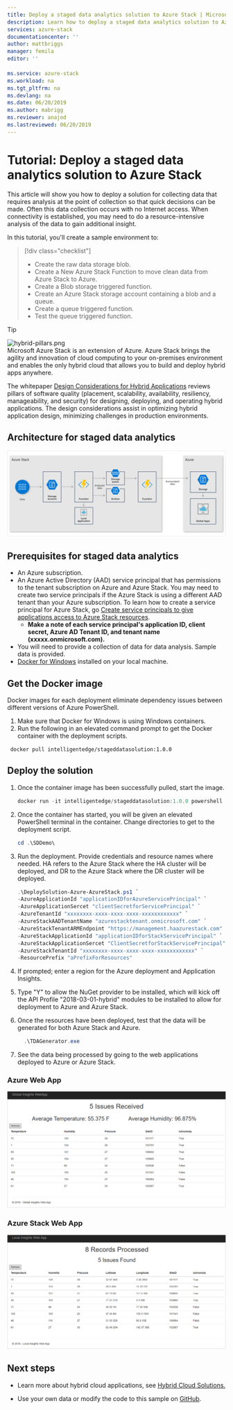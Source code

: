 ```yaml
---
title: Deploy a staged data analytics solution to Azure Stack | Microsoft Docs
description: Learn how to deploy a staged data analytics solution to Azure Stack
services: azure-stack
documentationcenter: ''
author: mattbriggs
manager: femila
editor: ''

ms.service: azure-stack
ms.workload: na
ms.tgt_pltfrm: na
ms.devlang: na
ms.date: 06/20/2019
ms.author: mabrigg
ms.reviewer: anajod
ms.lastreviewed: 06/20/2019
---
```


# Tutorial: Deploy a staged data analytics solution to Azure Stack

This article will show you how to deploy a solution for collecting data that requires analysis at the point of collection so that quick
decisions can be made. Often this data collection occurs with no Internet access. When connectivity is established, you may need to do a
resource-intensive analysis of the data to gain additional insight.

In this tutorial, you'll create a sample environment to:

> [!div class="checklist"]
> - Create the raw data storage blob.
> - Create a New Azure Stack Function to move clean data from Azure Stack to Azure.
> - Create a Blob storage triggered function.
> - Create an Azure Stack storage account containing a blob and a queue.
> - Create a queue triggered function.
> - Test the queue triggered function.

> [!Tip]  
> ![hybrid-pillars.png](./media/azure-stack-solution-cloud-burst/hybrid-pillars.png)  
> Microsoft Azure Stack is an extension of Azure. Azure Stack brings the agility and innovation of cloud computing to your on-premises environment and enables the only hybrid cloud that allows you to build and deploy hybrid apps anywhere.  
> 
> The whitepaper [Design Considerations for Hybrid Applications](https://aka.ms/hybrid-cloud-applications-pillars) reviews pillars of software quality (placement, scalability, availability, resiliency, manageability, and security) for designing, deploying, and operating hybrid applications. The design considerations assist in optimizing hybrid application design, minimizing challenges in production environments.

## Architecture for staged data analytics

![staged data analytics](media/azure-stack-solution-staged-data/image1.png)

## Prerequisites for staged data analytics

  - An Azure subscription.
  - An Azure Active Directory (AAD) service principal that has permissions to the tenant subscription on Azure and Azure Stack. You may need to create two service principals if the Azure Stack is using a different AAD tenant than your Azure subscription. To learn how to create a service principal for Azure Stack, go [Create service principals to give applications access to Azure Stack resources](https://docs.microsoft.com/azure-stack/user/azure-stack-create-service-principals).
      - **Make a note of each service principal's application ID, client secret, Azure AD Tenant ID, and tenant name (xxxxx.onmicrosoft.com).**
  - You will need to provide a collection of data for data analysis. Sample data is provided.
  - [Docker for Windows](https://docs.docker.com/docker-for-windows/) installed on your local machine.

## Get the Docker image

Docker images for each deployment eliminate dependency issues between different versions of Azure PowerShell.
1.  Make sure that Docker for Windows is using Windows containers.
2.  Run the following in an elevated command prompt to get the Docker container with the deployment scripts.

```
 docker pull intelligentedge/stageddatasolution:1.0.0
```

## Deploy the solution

1.  Once the container image has been successfully pulled, start the image.

      ```powershell  
      docker run -it intelligentedge/stageddatasolution:1.0.0 powershell
      ```

2.  Once the container has started, you will be given an elevated PowerShell terminal in the container. Change directories to get to the deployment script.

      ```powershell  
      cd .\SDDemo\
      ```

3.  Run the deployment. Provide credentials and resource names where needed. HA refers to the Azure Stack where the HA cluster will be deployed, and DR to the Azure Stack where the DR cluster will be deployed.

      ```powershell
      .\DeploySolution-Azure-AzureStack.ps1 `
      -AzureApplicationId "applicationIDforAzureServicePrincipal" `
      -AzureApplicationSercet "clientSecretforServicePrincipal" `
      -AzureTenantId "xxxxxxxx-xxxx-xxxx-xxxx-xxxxxxxxxxxx" `
      -AzureStackAADTenantName "azurestacktenant.onmicrosoft.com" `
      -AzureStackTenantARMEndpoint "https://management.haazurestack.com" `
      -AzureStackApplicationId "applicationIDforStackServicePrincipal" `
      -AzureStackApplicationSercet "ClientSecretforStackServicePrincipal" `
      -AzureStackTenantId "xxxxxxxx-xxxx-xxxx-xxxx-xxxxxxxxxxxx" `
      -ResourcePrefix "aPrefixForResources"
      ```

1.  If prompted; enter a region for the Azure deployment and Application Insights.

2.  Type "Y" to allow the NuGet provider to be installed, which will kick off the API Profile "2018-03-01-hybrid" modules to be installed to allow for deployment to Azure and Azure Stack.

3.  Once the resources have been deployed, test that the data will be generated for both Azure Stack and Azure.

    ```powershell  
      .\TDAGenerator.exe
    ```

4.  See the data being processed by going to the web applications
    deployed to Azure or Azure Stack.

### Azure Web App
 
![staged data analytics solution](media/azure-stack-solution-staged-data/image2.png)
 
### Azure Stack Web App
 
![staged data analytics solution for Azure Stack](media/azure-stack-solution-staged-data/image3.png)

## Next steps

  - Learn more about hybrid cloud applications, see [Hybrid Cloud Solutions.](https://aka.ms/azsdevtutorials)

  - Use your own data or modify the code to this sample on [GitHub](https://github.com/Azure-Samples/azure-intelligent-edge-patterns).
